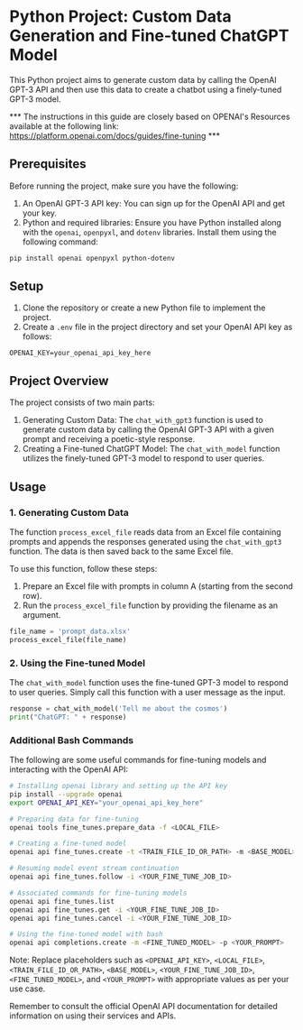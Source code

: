 # Python Project: Custom Data Generation and Fine-tuned ChatGPT Model

This Python project aims to generate custom data by calling the OpenAI GPT-3 API and then use this data to create a chatbot using a finely-tuned GPT-3 model.

*** The instructions in this guide are closely based on OPENAI's Resources available at the following link: https://platform.openai.com/docs/guides/fine-tuning ***

## Prerequisites

Before running the project, make sure you have the following:

1. An OpenAI GPT-3 API key: You can sign up for the OpenAI API and get your key.
2. Python and required libraries: Ensure you have Python installed along with the `openai`, `openpyxl`, and `dotenv` libraries. Install them using the following command:

```bash
pip install openai openpyxl python-dotenv
```

## Setup

1. Clone the repository or create a new Python file to implement the project.
2. Create a `.env` file in the project directory and set your OpenAI API key as follows:

```plaintext
OPENAI_KEY=your_openai_api_key_here
```

## Project Overview

The project consists of two main parts:

1. Generating Custom Data: The `chat_with_gpt3` function is used to generate custom data by calling the OpenAI GPT-3 API with a given prompt and receiving a poetic-style response.
2. Creating a Fine-tuned ChatGPT Model: The `chat_with_model` function utilizes the finely-tuned GPT-3 model to respond to user queries.

## Usage

### 1. Generating Custom Data

The function `process_excel_file` reads data from an Excel file containing prompts and appends the responses generated using the `chat_with_gpt3` function. The data is then saved back to the same Excel file.

To use this function, follow these steps:

1. Prepare an Excel file with prompts in column A (starting from the second row).
2. Run the `process_excel_file` function by providing the filename as an argument.

```python
file_name = 'prompt_data.xlsx'
process_excel_file(file_name)
```

### 2. Using the Fine-tuned Model

The `chat_with_model` function uses the fine-tuned GPT-3 model to respond to user queries. Simply call this function with a user message as the input.

```python
response = chat_with_model('Tell me about the cosmos')
print("ChatGPT: " + response)
```

### Additional Bash Commands

The following are some useful commands for fine-tuning models and interacting with the OpenAI API:

```bash
# Installing openai library and setting up the API key
pip install --upgrade openai
export OPENAI_API_KEY="your_openai_api_key_here"

# Preparing data for fine-tuning
openai tools fine_tunes.prepare_data -f <LOCAL_FILE>

# Creating a fine-tuned model
openai api fine_tunes.create -t <TRAIN_FILE_ID_OR_PATH> -m <BASE_MODEL>

# Resuming model event stream continuation
openai api fine_tunes.follow -i <YOUR_FINE_TUNE_JOB_ID>

# Associated commands for fine-tuning models
openai api fine_tunes.list
openai api fine_tunes.get -i <YOUR_FINE_TUNE_JOB_ID>
openai api fine_tunes.cancel -i <YOUR_FINE_TUNE_JOB_ID>

# Using the fine-tuned model with bash
openai api completions.create -m <FINE_TUNED_MODEL> -p <YOUR_PROMPT>
```

Note: Replace placeholders such as `<OPENAI_API_KEY>`, `<LOCAL_FILE>`, `<TRAIN_FILE_ID_OR_PATH>`, `<BASE_MODEL>`, `<YOUR_FINE_TUNE_JOB_ID>`, `<FINE_TUNED_MODEL>`, and `<YOUR_PROMPT>` with appropriate values as per your use case.

Remember to consult the official OpenAI API documentation for detailed information on using their services and APIs.

